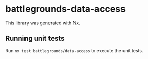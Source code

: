 # battlegrounds-data-access

This library was generated with [Nx](https://nx.dev).

## Running unit tests

Run `nx test battlegrounds/data-access` to execute the unit tests.
